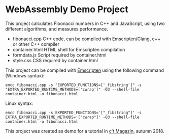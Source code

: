 # WebAssembly Demo Project

This project calculates Fibonacci numbers in C++ and JavaScript, using two different
algorithms, and measures performance.

- fibonacci.cpp	C++ code, can be compiled with Emscripten/Clang, c++ or other C++ compiler
- container.html	HTML shell for Emscripten compilation
- formdata.js	Script required by container.html
- style.css	CSS required by container.html

This project can be compiled with [Emscripten](https://github.com/kripken/emscripten/) using the following command (Windows syntax):

    emcc fibonacci.cpp -s "EXPORTED_FUNCTIONS=['_fibstring']" -s "EXTRA_EXPORTED_RUNTIME_METHODS=['cwrap']" -O3 --shell-file container.html -o fibonacci.html

Linux syntax:

    emcc fibonacci.cpp -s EXPORTED_FUNCTIONS='["_fibstring"]' -s EXTRA_EXPORTED_RUNTIME_METHODS='["cwrap"]' -O3 --shell-file container.html -o fibonacci.html

This project was created as demo for a tutorial in [c't Magazin](https://ct.de/), autumn 2018.

